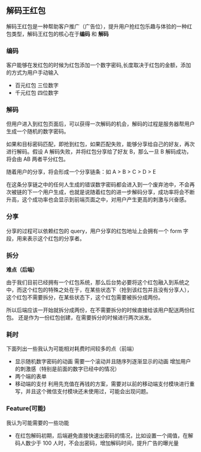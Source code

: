 ## 解码王红包

解码王红包是一种帮助客户推广（广告位），提升用户抢红包乐趣与体验的一种红包类型，解码王红包的核心在于**编码** 和 **解码**

### 编码

客户能够在发红包的时候为红包添加一个数字密码,长度取决于红包的金额，添加的方式为用户手动输入

- 百元红包 三位数字
- 千元红包 四位数字

### 解码

但用户进入到红包页面后，可以获得一次解码的机会，解码的过程是服务器帮用户生成一个随机的数字密码。

如果和目标密码匹配，即抢到红包，如果匹配失败，能够分享给自己的好友，再次进行解码。假设 A 解码失败，并将红包分享给了好友 B，那么一旦 B 解码成功，将会由 AB 两者平分红包。


随着用户的分享，将会形成一个分享链条：如 A > B > C > D > E

在这条分享链之中的任何人生成的错误数字密码都会进入到一个废弃池中，不会再次被链的下一个用户生成，也就是说随着红包的进一步解码分享，成功率将会不断升高，这个成功率也会显示到前端页面之中，对用户产生更高的刺激与兴奋感。

### 分享

分享的过程可以依赖红包的 query，用户分享的红包地址上会拥有一个 form 字段，用来表示这个红包的分享者。

### 拆分

**难点（后端）**

由于我们目前已经拥有一个红包系统，那么后台势必要将这个红包融入到系统之中，而这个红包的特殊之处在于，在某些状态下（抢到该红包并且没有分享人），这个红包不需要拆分，在某些状态下，这个红包需要被拆分成两份。

所以后端应该一开始就拆分成两份，在不需要拆分的时候直接给该用户配送两份红包。
还是作为一份红包创建，在需要拆分的时候进行两次派发。

### 耗时

下面列出一些我认为可能相对耗费时间较多的点（前端）

- 显示随机数字密码的动画 需要一个滚动并且随序列逐渐显示的动画 增加用户的刺激感（特别是前面的数字已经中的情况）
- 两个端的表单
- 移动端的支付 利用先充值在再钱的方案，需要对以前的移动端支付模块进行重写，并且这个微信支付模块还未使用过，可能会出现问题。

### Feature(可能)

我认为可能需要的一些功能

- 在红包解码初期，后端避免直接快速出密码的情况，比如设置一个阈值，在解码人数少于 100 人时，不会出密码，增加解码时间，提升广告的曝光量
